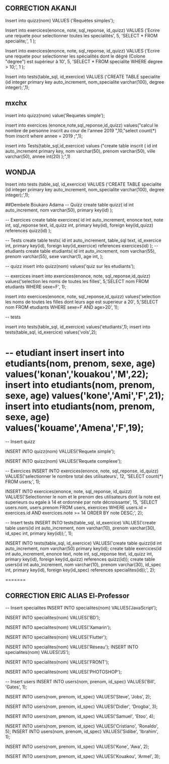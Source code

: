 ## CORRECTION AKANJI

Insert into quizz(nom) 
  VALUES ('Requètes simples');


Insert into exercices(enonce, note, sql_reponse, id_quizz) 
  VALUES ('Ecrire une requete pour selectionner toutes les specialités', 5, 'SELECT * FROM specialite;', 1 );

Insert into exercices(enonce, note, sql_reponse, id_quizz) 
  VALUES ('Ecrire une requete pour selectionner les spécialités dont le dégré (Colone "degree") est supérieur à 10', 5, 'SELECT * FROM specialite WHERE degree > 10;', 1 );


Insert into tests(table_sql, id_exercice) 
  VALUES ('CREATE TABLE specialite (id integer primary key auto_increment, nom_specialite varchar(100), degree integer);',1);

##  mxchx


insert into quizz(nom) value('Requetes simple');

insert into exercices (enonce,note,sql_reponse,id_quizz) values("calcul le nombre de personne inscrit au cour de l'annee 2019 ",10,"select count(*) from inscrit where annee = 2019 ;",1);

insert into Tests(table_sql,id_exercice) values ("create table inscrit (
  id int auto_increment primary key,
  nom varchar(50),
  prenom varchar(50),
  ville varchar(50),
  annee int(20)
    );",1)
    
## WONDJA

Insert into tests (table_sql, id_exercice) 
  VALUES ('CREATE TABLE specialite (id integer primary key auto_increment, nom_specialite varchar(100), degree integer);',1);




##Dembele  Boukaro Adama
-- Quizz
create table quizz(
  id int auto_increment,
  nom varchar(50),
  primary key(id)
);

-- Exercices
create table exercices(
  id int auto_increment,
  enonce text,
  note int,
  sql_reponse text,
  id_quizz int,
  primary key(id),
  foreign key(id_quizz) references quizz(id)
);

-- Tests
create table tests(
  id int auto_increment,
  table_sql text,
  id_exercice int,
  primary key(id),
  foreign key(id_exercice) references exercices(id)
);
-- etudiants
create table etudiants(
  id int auto_increment,
  nom varchar(55),
  prenom varchar(55),
  sexe varchar(1),
  age int,
);

-- quizz
insert into quizz(nom) values('quiz sur les etudiants');

-- exercices 
insert into exercices(enonce, note, sql_reponse,id_quizz) 
values('selection les noms de toutes les filles',
       5,'SELECT nom FROM etudiants WHERE sexe=F',
       1);
       
insert into exercices(enonce, note, sql_reponse,id_quizz)
values('selection les noms de toutes les filles dont leurs age est superieur a 20',
       5,'SELECT nom FROM etudiants WHERE sexe=F AND age>20',
       1);
       
-- tests

insert into tests(table_sql, id_exercice)
values('etudiants',1);
insert into tests(table_sql, id_exercice)
values('vols',2);

-- etudiant insert
insert into etudiants(nom, prenom, sexe, age) values('konan','kouakou','M',22);
insert into etudiants(nom, prenom, sexe, age) values('kone','Ami','F',21);
insert into etudiants(nom, prenom, sexe, age) values('kouame','Amena','F',19);
=======
-- Insert quizz

INSERT INTO quizz(nom) VALUES('Requete simple');

INSERT INTO quizz(nom) VALUES('Requete complexe');

-- Exercices
INSERT INTO exercices(enonce, note, sql_reponse, id_quizz) VALUES('selectionner le nombre total des utilisateurs', 12, 'SELECT count(*) FROM users;', 1);

INSERT INTO exercices(enonce, note, sql_reponse, id_quizz) VALUES('Selectionner le nom et le prenom des utilisateurs dont la note est superieurs ou egale à 14 et ordonnée par note décroissante', 15, 'SELECT users.nom, users.prenom FROM users, exercices WHERE users.id = exercices.id AND exercices.note >= 14 ORDER BY note DESC;', 2);

-- Insert tests
INSERT INTO tests(table_sql, id_exercice) VALUES('create table users(id int auto_increment, nom varchar(10), prenom varchar(30), id_spec int, primary key(id));', 1);

INSERT INTO tests(table_sql, id_exercice) VALUES('create table quizz(id int auto_increment, nom varchar(50) primary key(id); create table exercices(id int auto_increment, enonce text, note int, sql_reponse text, id_quizz int, primary key(id), foreign key(id_quizz) references quizz(id)); create table users(id int auto_increment, nom varchar(10), prenom varchar(30), id_spec int, primary key(id), foreign key(id_spec) references specialites(id));', 2);

=======

## CORRECTION ERIC ALIAS El-Professor


-- Insert specialites
INSERT INTO specialites(nom) VALUES('JavaScript');

INSERT INTO specialites(nom) VALUES('BD');

INSERT INTO specialites(nom) VALUES('Xamarin');

INSERT INTO specialites(nom) VALUES('Flutter');

INSERT INTO specialites(nom) VALUES('Réseau');
INSERT INTO specialites(nom) VALUES('JS');

INSERT INTO specialites(nom) VALUES('FRONT');

INSERT INTO specialites(nom) VALUES('PHOTOSHOP');

-- Insert users
INSERT INTO users(nom, prenom, id_spec) VALUES('Bill', 'Gates', 1);

INSERT INTO users(nom, prenom, id_spec) VALUES('Steve', 'Jobs', 2);

INSERT INTO users(nom, prenom, id_spec) VALUES('Didier', 'Drogba', 3);

INSERT INTO users(nom, prenom, id_spec) VALUES('Samuel', 'Etoo', 4);

INSERT INTO users(nom, prenom, id_spec) VALUES('Cristiano', 'Ronaldo', 5);
INSERT INTO users(nom, prenom, id_spec) VALUES('Sidibe', 'Ibrahim', 1);

INSERT INTO users(nom, prenom, id_spec) VALUES('Kone', 'Awa', 2);

INSERT INTO users(nom, prenom, id_spec) VALUES('Kouakou', 'Armel', 3);
